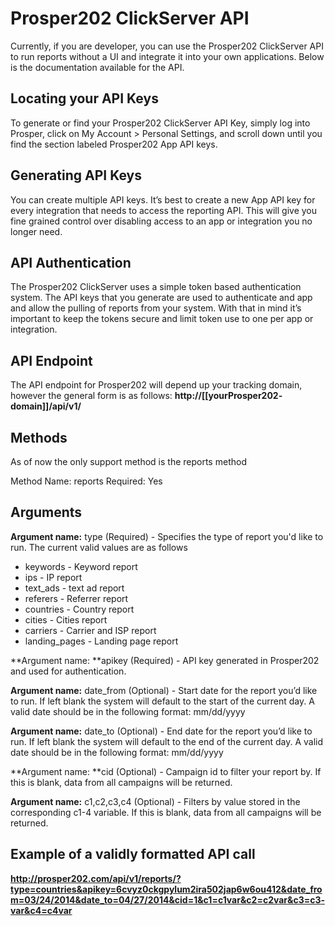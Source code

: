 # Prosper202 ClickServer API

Currently, if you are developer, you can use the Prosper202 ClickServer API to run reports without a UI and integrate it into your own applications. Below is the documentation available for the API.

## Locating your API Keys

To generate or find your Prosper202 ClickServer API Key, simply log into Prosper, click on My Account > Personal Settings, and scroll down until you find the section labeled Prosper202 App API keys.

## Generating API Keys

You can create multiple API keys. It’s best to create a new App API key for every integration that needs to access the reporting API. This will give you fine grained control over disabling access to an app or integration you no longer need.

## API Authentication

The Prosper202 ClickServer uses a simple token based authentication system. The API keys that you generate are used to authenticate and app and allow the pulling of reports from your system. With that in mind it’s important to keep the tokens secure and limit token use to one per app or integration.

## API Endpoint

The API endpoint for Prosper202 will depend up your tracking domain, however the general form is as follows: **http://[[your­Prosper202­domain]]/api/v1/**

## Methods

As of now the only support method is the reports method

Method Name: reports
Required: Yes

## Arguments

**Argument name:** type (Required) - Specifies the type of report you'd like to run.
The current valid values are as follows
  * keywords ­- Keyword report
  * ips ­- IP report
  * text_ads -­ text ad report
  * referers ­- Referrer report
  * countries -­ Country report
  * cities ­- Cities report
  * carriers -­ Carrier and ISP report
  * landing_pages -­ Landing page report

**Argument name: **apikey (Required) - API key generated in Prosper202 and used
for authentication.

**Argument name:** date_from (Optional) - Start date for the report you’d like to
run. If left blank the system will default to the start of the current day. A valid date
should be in the following format: mm/dd/yyyy

**Argument name:** date_to (Optional) - End date for the report you’d like to run.
If left blank the system will default to the end of the current day. A valid date should
be in the following format: mm/dd/yyyy

**Argument name: **cid (Optional) - Campaign id to filter your report by. If this is
blank, data from all campaigns will be returned.

**Argument name:** c1,c2,c3,c4 (Optional) - Filters by value stored in the
corresponding c1-4 variable. If this is blank, data from all campaigns will be
returned.

## Example of a validly formatted API call

**http://prosper202.com/api/v1/reports/?type=countries&apikey=6cvyz0ckgpylum2ira502jap6w6ou412&date_from=03/24/2014&date_to=04/27/2014&cid=1&c1=c1­var&c2=c2­var&c3=c3­var&c4=c4­var**